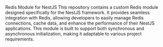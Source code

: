 Redis Module for NestJS
This repository contains a custom Redis module designed specifically for the NestJS framework. It provides seamless integration with Redis, allowing developers to easily manage Redis connections, cache data, and enhance the performance of their NestJS applications. This module is built to support both synchronous and asynchronous initialization, making it adaptable to various project requirements.
